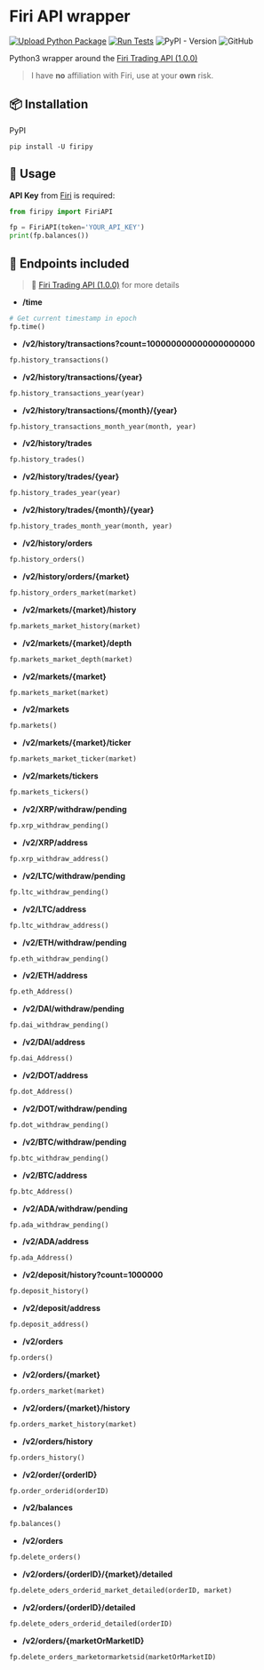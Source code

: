# Firi API wrapper

[![Upload Python Package](https://github.com/jeircul/firipy/actions/workflows/publish.yml/badge.svg)](https://github.com/jeircul/firipy/actions/workflows/publish.yml)
[![Run Tests](https://github.com/jeircul/firipy/actions/workflows/run_tests.yml/badge.svg)](https://github.com/jeircul/firipy/actions/workflows/run_tests.yml)
![PyPI - Version](https://img.shields.io/pypi/v/firipy)
![GitHub](https://img.shields.io/github/license/jeircul/firipy)

Python3 wrapper around the [Firi Trading API (1.0.0)](https://developers.firi.com/)<b></b>
>  I have **no** affiliation with Firi, use at your **own** risk.

## 📦 Installation
PyPI
```pip
pip install -U firipy
```

## 🚀 Usage

**API Key** from [Firi](https://platform.firi.com/) is required:
```python
from firipy import FiriAPI

fp = FiriAPI(token='YOUR_API_KEY')
print(fp.balances())
```

## 🔌 Endpoints included

> :book: [Firi Trading API (1.0.0)](https://developers.firi.com/) for more details


* **/time**

```python
# Get current timestamp in epoch
fp.time()
```

* **/v2/history/transactions?count=100000000000000000000**

```python
fp.history_transactions()
```

* **/v2/history/transactions/{year}**

```python
fp.history_transactions_year(year)
```

* **/v2/history/transactions/{month}/{year}**

```python
fp.history_transactions_month_year(month, year)
```

* **/v2/history/trades**

```python
fp.history_trades()
```

* **/v2/history/trades/{year}**

```python
fp.history_trades_year(year)
```

* **/v2/history/trades/{month}/{year}**

```python
fp.history_trades_month_year(month, year)
```

* **/v2/history/orders**

```python
fp.history_orders()
```

* **/v2/history/orders/{market}**

```python
fp.history_orders_market(market)
```

* **/v2/markets/{market}/history**

```python
fp.markets_market_history(market)
```

* **/v2/markets/{market}/depth**

```python
fp.markets_market_depth(market)
```

* **/v2/markets/{market}**

```python
fp.markets_market(market)
```

* **/v2/markets**

```python
fp.markets()
```

* **/v2/markets/{market}/ticker**

```python
fp.markets_market_ticker(market)
```

* **/v2/markets/tickers**

```python
fp.markets_tickers()
```

* **/v2/XRP/withdraw/pending**

```python
fp.xrp_withdraw_pending()
```

* **/v2/XRP/address**

```python
fp.xrp_withdraw_address()
```

* **/v2/LTC/withdraw/pending**

```python
fp.ltc_withdraw_pending()
```

* **/v2/LTC/address**

```python
fp.ltc_withdraw_address()
```

* **/v2/ETH/withdraw/pending**

```python
fp.eth_withdraw_pending()
```

* **/v2/ETH/address**

```python
fp.eth_Address()
```

* **/v2/DAI/withdraw/pending**

```python
fp.dai_withdraw_pending()
```

* **/v2/DAI/address**

```python
fp.dai_Address()
```

* **/v2/DOT/address**

```python
fp.dot_Address()
```

* **/v2/DOT/withdraw/pending**

```python
fp.dot_withdraw_pending()
```

* **/v2/BTC/withdraw/pending**

```python
fp.btc_withdraw_pending()
```

* **/v2/BTC/address**

```python
fp.btc_Address()
```

* **/v2/ADA/withdraw/pending**

```python
fp.ada_withdraw_pending()
```

* **/v2/ADA/address**

```python
fp.ada_Address()
```

* **/v2/deposit/history?count=1000000**

```python
fp.deposit_history()
```

* **/v2/deposit/address**

```python
fp.deposit_address()
```

* **/v2/orders**

```python
fp.orders()
```

* **/v2/orders/{market}**

```python
fp.orders_market(market)
```

* **/v2/orders/{market}/history**

```python
fp.orders_market_history(market)
```

* **/v2/orders/history**

```python
fp.orders_history()
```

* **/v2/order/{orderID}**

```python
fp.order_orderid(orderID)
```

* **/v2/balances**

```python
fp.balances()
```

* **/v2/orders**

```python
fp.delete_orders()
```

* **/v2/orders/{orderID}/{market}/detailed**

```python
fp.delete_oders_orderid_market_detailed(orderID, market)
```

* **/v2/orders/{orderID}/detailed**

```python
fp.delete_oders_orderid_detailed(orderID)
```

* **/v2/orders/{marketOrMarketID}**

```python
fp.delete_orders_marketormarketsid(marketOrMarketID)
```
